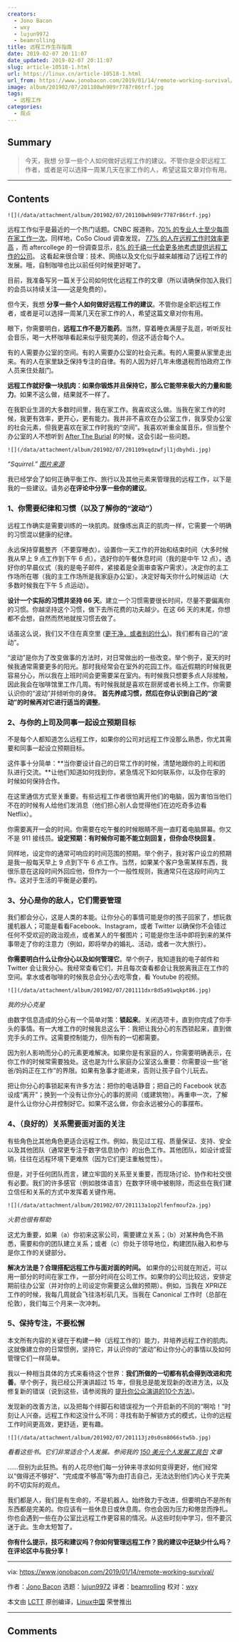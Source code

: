 ```yaml
---
creators:
  - Jono Bacon
  - wxy
  - lujun9972
  - beamrolling
title: 远程工作生存指南
date: 2019-02-07 20:11:07
date_updated: 2019-02-07 20:11:07
slug: article-10518-1.html
url: https://linux.cn/article-10518-1.html
url_from: https://www.jonobacon.com/2019/01/14/remote-working-survival/
image: album/201902/07/201108wh989r7787r86trf.jpg
tags:
  - 远程工作
categories:
  - 观点
---
```


## Summary

> 今天，我想 分享一些个人如何做好远程工作的建议。不管你是全职远程工作者，或者是可以选择一周某几天在家工作的人，希望这篇文章对你有用。

***

<!-- more -->

## Contents

`![](/data/attachment/album/201902/07/201108wh989r7787r86trf.jpg)`

远程工作似乎是最近的一个热门话题。CNBC 报道称，[70% 的专业人士至少每周在家工作一次](https://www.cnbc.com/2018/05/30/70-percent-of-people-globally-work-remotely-at-least-once-a-week-iwg-study.html)。同样地，CoSo Cloud 调查发现， [77% 的人在远程工作时效率更高](http://www.cosocloud.com/press-release/connectsolutions-survey-shows-working-remotely-benefits-employers-and-employees) ，而 aftercollege 的一份调查显示，[8% 的千禧一代会更多地考虑提供远程工作的公司](https://www.aftercollege.com/cf/2015-annual-survey)。 这看起来很合理：技术、网络以及文化似乎越来越推动了远程工作的发展。哦，自制咖啡也比以前任何时候更好喝了。

目前，我准备写另一篇关于公司如何优化远程工作的文章（所以请确保你加入我们的会员以持续关注——这是免费的）。

但今天，我想 **分享一些个人如何做好远程工作的建议**。不管你是全职远程工作者，或者是可以选择一周某几天在家工作的人，希望这篇文章对你有用。

眼下，你需要明白，**远程工作不是万能药**。当然，穿着睡衣满屋子乱逛，听听反社会音乐，喝一大杯咖啡看起来似乎挺完美的，但这不适合每个人。

有的人需要办公室的空间。有的人需要办公室的社会元素。有的人需要从家里走出来。有的人在家里缺乏保持专注的自律。有的人因为好几年未缴退税而怕政府工作人员来住处敲门。

**远程工作就好像一块肌肉：如果你锻炼并且保持它，那么它能带来极大的力量和能力**。如果不这么做，结果就不一样了。

在我职业生涯的大多数时间里，我在家工作。我喜欢这么做。当我在家工作的时候，我更有效率，更开心，更有能力。我并非不喜欢在办公室工作，我享受办公室的社会元素，但我更喜欢在家工作时我的“空间”。我喜欢听重金属音乐，但当整个办公室的人不想听到 [After The Burial](https://www.facebook.com/aftertheburial/) 的时候，这会引起一些问题。

`![](/data/attachment/album/201902/07/201109xqdzwfjl1jdbyhdi.jpg)`

*“Squirrel.” [图片来源](https://skullsnbones.com/burial-live-photos-vans-warped-tour-denver-co/)*

我已经学会了如何正确平衡工作、旅行以及其他元素来管理我的远程工作，以下是我的一些建议。请务必**在评论中分享一些你的建议**。

### 1、你需要纪律和习惯（以及了解你的“波动”）

远程工作确实是需要训练的一块肌肉。就像练出真正的肌肉一样，它需要一个明确的习惯混以健康的纪律。

永远保持穿戴整齐（不要穿睡衣）。设置你一天工作的开始和结束时间（大多时候我从早上 9 点工作到下午 6 点）。选好你的午餐休息时间（我的是中午 12 点）。选好你的早晨仪式（我的是电子邮件，紧接着是全面审查客户需求）。决定你的主工作场所在哪（我的主工作场所是我家庭办公室）。决定好每天你什么时候运动（大多数时候我在下午 5 点运动）。

**设计一个实际的习惯并坚持 66 天**。建立一个习惯需要很长时间，尽量不要偏离你的习惯。你越坚持这个习惯，做下去所花费的功夫越少。在这 66 天的末尾，你想都不会想，自然而然地就按习惯去做了。

话虽这么说，我们又不住在真空里 ([更干净，或者别的什么](https://www.youtube.com/watch?v=wK1PNNEKZBY))。我们都有自己的“波动”。

“波动”是你为了改变做事的方法时，对日常做出的一些改变。举个例子，夏天的时候我通常需要更多的阳光。那时我经常会在室外的花园工作。临近假期的时候我更容易分心，所以我在上班时间会更需要呆在室内。有时候我只想要多点人际接触，因此我会在咖啡馆里工作几周。有时候我就是喜欢在厨房或者长椅上工作。你需要认识你的“波动”并倾听你的身体。 **首先养成习惯，然后在你认识到自己的“波动”的时候再对它进行适当的调整**。

### 2、与你的上司及同事一起设立预期目标

不是每个人都知道怎么远程工作，如果你的公司对远程工作没那么熟悉，你尤其需要和同事一起设立预期目标。

这件事十分简单：**当你要设计自己的日常工作的时候，清楚地跟你的上司和团队进行交流。**让他们知道如何找到你，紧急情况下如何联系你，以及你在家的时候如何保持合作。

在这里通信方式至关重要。有些远程工作者很怕离开他们的电脑，因为害怕当他们不在的时候有人给他们发消息（他们担心别人会觉得他们在边吃奇多边看 Netflix）。

你需要离开一会的时间。你需要在吃午餐的时候眼睛不用一直盯着电脑屏幕。你又不是 911 接线员。**设定预期：有时候你可能不能立刻回复，但你会尽快回复**。

同样地，设定你的通常可响应的时间范围的预期。举个例子，我对客户设立的预期是我一般每天早上 9 点到下午 6 点工作。当然，如果某个客户急需某样东西，我很乐意在这段时间外回应他，但作为一个一般性规则，我通常只在这段时间内工作。这对于生活的平衡是必要的。

### 3、分心是你的敌人，它们需要管理

我们都会分心，这是人类的本能。让你分心的事情可能是你的孩子回家了，想玩救援机器人；可能是看看Facebook、Instagram，或者 Twitter 以确保你不会错过任何不受欢迎的政治观点，或者某人的午餐图片；可能是你生活中即将到来的某件事带走了你的注意力（例如，即将举办的婚礼、活动，或者一次大旅行）。

**你需要明白什么让你分心以及如何管理它**。举个例子，我知道我的电子邮件和 Twitter 会让我分心。我经常查看它们，并且每次查看都会让我脱离我正在工作的空间。拿水或者咖啡的时候我总会分心去吃零食，看 Youtube 的视频。

`![](/data/attachment/album/201902/07/201111dxr8d5a91wqkpt86.jpg)`

*我的分心克星*

由数字信息造成的分心有一个简单对策：**锁起来**。关闭选项卡，直到你完成了你手头的事情。有一大堆工作的时候我总这么干：我把让我分心的东西锁起来，直到做完手头的工作。这需要控制能力，但所有的一切都需要。

因为别人影响而分心的元素更难解决。如果你是有家庭的人，你需要明确表示，在你工作的时候常需要独处。这也是为什么家庭办公室这么重要：你需要设一些“爸爸/妈妈正在工作”的界限。如果有急事才能进来，否则让孩子自个儿玩去。

把让你分心的事锁起来有许多方法：把你的电话静音；把自己的 Facebook 状态设成“离开”；换到一个没有让你分心的事的房间（或建筑物）。再重申一次，了解是什么让你分心并控制好它。如果不这么做，你会永远被分心的事摆布。

### 4、（良好的）关系需要面对面的关注

有些角色比其他角色更适合远程工作。例如，我见过工程、质量保证、支持、安全以及其他团队（通常更专注于数字信息协作）的出色工作。其他团队，如设计或营销，往往在远程环境下更难熬（因为它们更注重触觉性）。

但是，对于任何团队而言，建立牢固的关系至关重要，而现场讨论、协作和社交很有必要。我们的许多感官（例如肢体语言）在数字环境中被剔除，而这些在我们建立信任和关系的方式中发挥着关键作用。

`![](/data/attachment/album/201902/07/201113a1op2lfenfmouf2a.jpg)`

*火箭也很有帮助*

这尤为重要，如果（a）你初来这家公司，需要建立关系；（b）对某种角色不熟悉，需要和你的团队建立关系；或者（c）你处于领导地位，构建团队融入和参与是你工作的关键部分。

**解决方法是？合理搭配远程工作与面对面的时间。** 如果你的公司就在附近，可以用一部分的时间在家工作，一部分时间在公司工作。如果你的公司比较远，安排定期前往办公室（并对你的上司设定你需要这么做的预期）。例如，当我在 XPRIZE 工作的时候，我每几周就会飞往洛杉矶几天。当我在 Canonical 工作时（总部在伦敦），我们每三个月来一次冲刺。

### 5、保持专注，不要松懈

本文所有内容的关键在于构建一种（远程工作的）能力，并培养远程工作的肌肉。这就像建立你的日常惯例，坚持它，并认识你的“波动”和让你分心的事情以及如何管理它们一样简单。

我以一种相当具体的方式来看待这个世界：**我们所做的一切都有机会得到改进和完善**。举个例子，我已经公开演讲超过 15 年，但我总是能发现新的改进方法，以及修复新的错误（说到这些，请参阅我的 [提升你公众演讲的10个方法](https://www.jonobacon.com/2018/12/11/10-ways-to-up-your-public-speaking-game/))。

发现新的改善方法，以及把每个绊脚石和错误视为一个开启新的不同的“啊哈！”时刻让人兴奋。远程工作和这没什么不同：寻找有助于解锁方式的模式，让你的远程工作时间更高效，更舒适，更有趣。

`![](/data/attachment/album/201902/07/201113jz0s0sm8066stw5b.jpg)`

*看看这些书。它们非常适合个人发展。参阅我的 [150 美元个人发展工具包](https://www.jonobacon.com/2017/11/13/150-dollar-personal-development-kit/) 文章*

……但别为此狂热。有的人花尽他们每一分钟来寻求如何变得更好，他们经常以“做得还不够好”、“完成度不够高”等为由打击自己，无法达到他们内心关于完美的不切实际的观点。

我们都是人，我们是有生命的，不是机器人。始终致力于改进，但要明白不是所有东西都是完美的。你应该有一些休息日或休息周。你也会因为压力和倦怠而挣扎。你也会遇到一些在办公室比远程工作更容易的情况。从这些时刻中学习，但不要沉迷于此。生命太短暂了。

**你有什么提示，技巧和建议吗？你如何管理远程工作？我的建议中还缺少什么吗？在评论区中与我分享！**

---

via: <https://www.jonobacon.com/2019/01/14/remote-working-survival/>

作者：[Jono Bacon](https://www.jonobacon.com/author/admin/) 选题：[lujun9972](https://github.com/lujun9972) 译者：[beamrolling](https://github.com/beamrolling) 校对：[wxy](https://github.com/wxy)

本文由 [LCTT](https://github.com/LCTT/TranslateProject) 原创编译，[Linux中国](https://linux.cn/) 荣誉推出

***

## Comments
